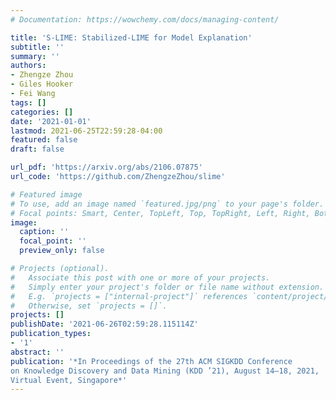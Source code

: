 ```yaml
---
# Documentation: https://wowchemy.com/docs/managing-content/

title: 'S-LIME: Stabilized-LIME for Model Explanation'
subtitle: ''
summary: ''
authors:
- Zhengze Zhou
- Giles Hooker
- Fei Wang
tags: []
categories: []
date: '2021-01-01'
lastmod: 2021-06-25T22:59:28-04:00
featured: false
draft: false

url_pdf: 'https://arxiv.org/abs/2106.07875'
url_code: 'https://github.com/ZhengzeZhou/slime'

# Featured image
# To use, add an image named `featured.jpg/png` to your page's folder.
# Focal points: Smart, Center, TopLeft, Top, TopRight, Left, Right, BottomLeft, Bottom, BottomRight.
image:
  caption: ''
  focal_point: ''
  preview_only: false

# Projects (optional).
#   Associate this post with one or more of your projects.
#   Simply enter your project's folder or file name without extension.
#   E.g. `projects = ["internal-project"]` references `content/project/deep-learning/index.md`.
#   Otherwise, set `projects = []`.
projects: []
publishDate: '2021-06-26T02:59:28.115114Z'
publication_types:
- '1'
abstract: ''
publication: '*In Proceedings of the 27th ACM SIGKDD Conference
on Knowledge Discovery and Data Mining (KDD ’21), August 14–18, 2021,
Virtual Event, Singapore*'
---
```

